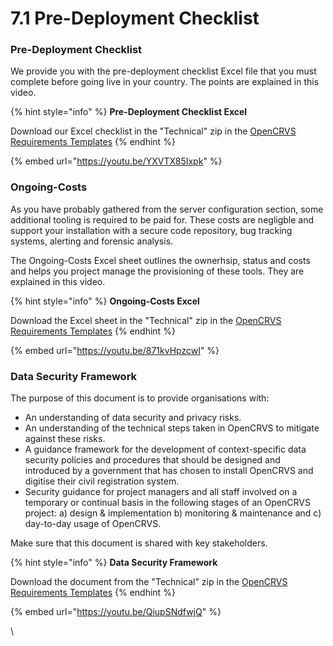 # 7.1 Pre-Deployment Checklist

### **Pre-Deployment Checklist**

We provide you with the pre-deployment checklist Excel file that you must complete before going live in your country.  The points are explained in this video.

{% hint style="info" %}
**Pre-Deployment Checklist Excel**

Download our Excel checklist in the "Technical" zip in the [OpenCRVS Requirements Templates](https://github.com/opencrvs/opencrvs-core/wiki/Gather-requirements)
{% endhint %}

{% embed url="https://youtu.be/YXVTX85Ixpk" %}

### Ongoing-Costs

As you have probably gathered from the server configuration section, some additional tooling is required to be paid for. These costs are negligble and support your installation with a secure code repository, bug tracking systems, alerting and forensic analysis. &#x20;

The Ongoing-Costs Excel sheet outlines the ownerhsip, status and costs and helps you project manage the provisioning of these tools.  They are explained in this video.



{% hint style="info" %}
**Ongoing-Costs Excel**

Download the Excel sheet in the "Technical" zip in the [OpenCRVS Requirements Templates](https://github.com/opencrvs/opencrvs-core/wiki/Gather-requirements)
{% endhint %}

{% embed url="https://youtu.be/871kvHpzcwI" %}

### Data Security Framework

The purpose of this document is to provide organisations with:

* An understanding of data security and privacy risks.&#x20;
* An understanding of the technical steps taken in OpenCRVS to mitigate against these risks.
* A guidance framework for the development of context-specific data security policies and procedures that should be designed and introduced by a government that has chosen to install OpenCRVS and digitise their civil registration system. &#x20;
* Security guidance for project managers and all staff involved on a temporary or continual basis in the following stages of an OpenCRVS project: a) design & implementation b) monitoring & maintenance and c) day-to-day usage of OpenCRVS.

Make sure that this document is shared with key stakeholders.

{% hint style="info" %}
**Data Security Framework**

Download the document from the "Technical" zip in the [OpenCRVS Requirements Templates](https://github.com/opencrvs/opencrvs-core/wiki/Gather-requirements)
{% endhint %}

{% embed url="https://youtu.be/QiupSNdfwjQ" %}

&#x20;

\


